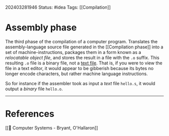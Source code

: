 202403281946
Status: #idea
Tags: [[Compilation]]

# Assembly phase

The third phase of the compilation of a computer program. Translates the assembly-language source file generated in the [[Compilation phase]] into a set of machine-instructions, packages them in a form known as a *relocatable object file*, and stores the result in a file with the `.o` suffix. This resulting `.o` file is a binary file, not a [text file](ASCII%20standard.md). That is, if you were to view the file in a text editor, it would appear to be gibberish because its bytes no longer encode characters, but rather machine language instructions.

So for instance if the assembler took as input a *text* file `hello.s`, it would output a *binary* file `hello.o`. 


___
# References
[[📕 Computer Systems - Bryant, O'Hallaron]]